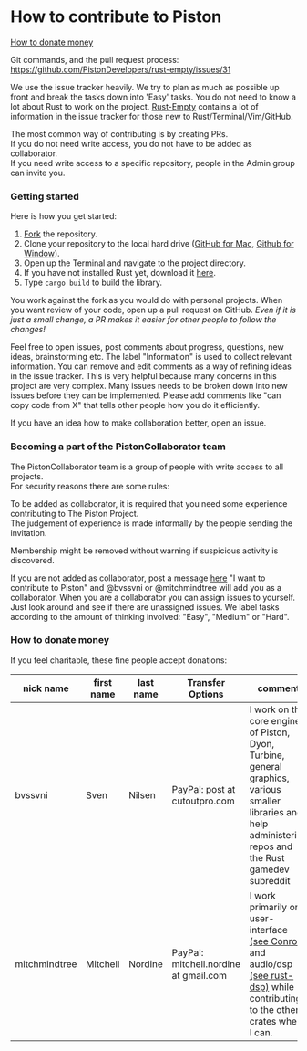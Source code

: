 # How to contribute to Piston

<a href="#donate_money">How to donate money</a>

Git commands, and the pull request process: https://github.com/PistonDevelopers/rust-empty/issues/31

We use the issue tracker heavily. We try to plan as much as possible up front and break the tasks down into 'Easy' tasks. You do not need to know a lot about Rust to work on the project. [Rust-Empty](https://github.com/pistondevelopers/rust-empty) contains a lot of information in the issue tracker for those new to Rust/Terminal/Vim/GitHub.

The most common way of contributing is by creating PRs.  
If you do not need write access, you do not have to be added as collaborator.  
If you need write access to a specific repository, people in the Admin group can invite you.  

### Getting started

Here is how you get started:

1. [Fork](https://github.com/PistonDevelopers/piston/fork) the repository.
2. Clone your repository to the local hard drive ([GitHub for Mac](https://mac.github.com/), [Github for Window](https://windows.github.com/)).
3. Open up the Terminal and navigate to the project directory.
4. If you have not installed Rust yet, download it [here](http://www.rust-lang.org/).
5. Type `cargo build` to build the library.

You work against the fork as you would do with personal projects. When you want review of your code, open up a pull request on GitHub. *Even if it is just a small change, a PR makes it easier for other people to follow the changes!*

Feel free to open issues, post comments about progress, questions, new ideas, brainstorming etc. The label "Information" is used to collect relevant information. You can remove and edit comments as a way of refining ideas in the issue tracker. This is very helpful because many concerns in this project are very complex. Many issues needs to be broken down into new issues before they can be implemented. Please add comments like "can copy code from X" that tells other people how you do it efficiently.

If you have an idea how to make collaboration better, open an issue.

### Becoming a part of the PistonCollaborator team

The PistonCollaborator team is a group of people with write access to all projects.  
For security reasons there are some rules:

To be added as collaborator, it is required that you need some experience contributing to The Piston Project.  
The judgement of experience is made informally by the people sending the invitation.  

Membership might be removed without warning if suspicious activity is discovered.

If you are not added as collaborator, post a message [here](https://github.com/PistonDevelopers/piston/issues/70) "I want to contribute to Piston" and @bvssvni or @mitchmindtree will add you as a collaborator. When you are a collaborator you can assign issues to yourself. Just look around and see if there are unassigned issues. We label tasks according to the amount of thinking involved: "Easy", "Medium" or "Hard".

### How to donate money
<a name="donate_money"></a>

If you feel charitable, these fine people accept donations:

| nick name | first name | last name | Transfer Options | comment |
|---------------|---------------|---------------|-------------------|--------------|
| bvssvni | Sven | Nilsen | PayPal: post at cutoutpro.com | I work on the core engine of Piston, Dyon, Turbine, general graphics, various smaller libraries and help administering repos and the Rust gamedev subreddit |
| mitchmindtree | Mitchell | Nordine | PayPal: mitchell.nordine at gmail.com | I work primarily on user-interface [(see Conrod)](https://github.com/PistonDevelopers/conrod) and audio/dsp [(see rust-dsp)](https://github.com/PistonDevelopers/rust-dsp) while contributing to the other crates where I can. |
